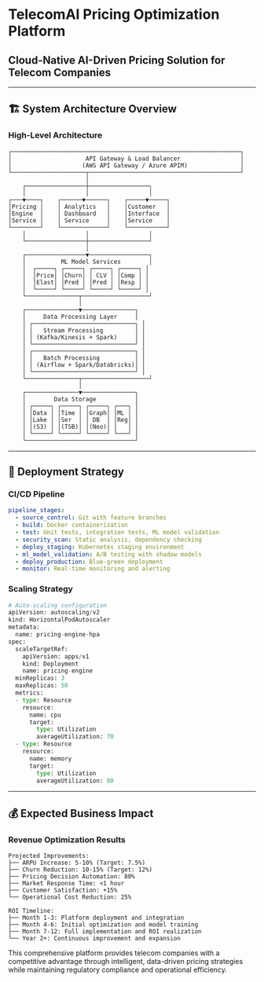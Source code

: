 # TelecomAI Pricing Optimization Platform
## Cloud-Native AI-Driven Pricing Solution for Telecom Companies

---

## 🏗️ **System Architecture Overview**

### **High-Level Architecture**
```
┌─────────────────────────────────────────────────────────────────┐
│                     API Gateway & Load Balancer                 │
│                    (AWS API Gateway / Azure APIM)               │
└─────────────────────┬───────────────────────────────────────────┘
                      │
    ┌─────────────────┼─────────────────┐
    │                 │                 │
┌───▼────┐    ┌──────▼──────┐    ┌─────▼─────┐
│Pricing │    │ Analytics   │    │Customer   │
│Engine  │    │ Dashboard   │    │Interface  │
│Service │    │ Service     │    │Service    │
└────────┘    └─────────────┘    └───────────┘
    │                 │                 │
    └─────────────────┼─────────────────┘
                      │
    ┌─────────────────▼─────────────────┐
    │          ML Model Services        │
    │  ┌─────┐ ┌─────┐ ┌─────┐ ┌─────┐ │
    │  │Price│ │Churn│ │ CLV │ │Comp │ │
    │  │Elast│ │Pred │ │Pred │ │Resp │ │
    │  └─────┘ └─────┘ └─────┘ └─────┘ │
    └───────────────┬───────────────────┘
                    │
    ┌───────────────▼───────────────┐
    │     Data Processing Layer     │
    │ ┌─────────────────────────────┐ │
    │ │   Stream Processing         │ │
    │ │ (Kafka/Kinesis + Spark)     │ │
    │ └─────────────────────────────┘ │
    │ ┌─────────────────────────────┐ │
    │ │   Batch Processing          │ │
    │ │ (Airflow + Spark/Databricks)│ │
    │ └─────────────────────────────┘ │
    └───────────────┬───────────────────┘
                    │
    ┌───────────────▼───────────────┐
    │        Data Storage           │
    │ ┌─────┐ ┌─────┐ ┌─────┐ ┌───┐ │
    │ │Data │ │Time │ │Graph│ │ML │ │
    │ │Lake │ │Ser  │ │ DB  │ │Reg│ │
    │ │(S3) │ │(TSB)│ │(Neo)│ │   │ │
    │ └─────┘ └─────┘ └─────┘ └───┘ │
    └───────────────────────────────┘
```

---

## 🚀 **Deployment Strategy**

### **CI/CD Pipeline**
```yaml
pipeline_stages:
  - source_control: Git with feature branches
  - build: Docker containerization
  - test: Unit tests, integration tests, ML model validation
  - security_scan: Static analysis, dependency checking
  - deploy_staging: Kubernetes staging environment
  - ml_model_validation: A/B testing with shadow models
  - deploy_production: Blue-green deployment
  - monitor: Real-time monitoring and alerting
```

### **Scaling Strategy**
```python
# Auto-scaling configuration
apiVersion: autoscaling/v2
kind: HorizontalPodAutoscaler
metadata:
  name: pricing-engine-hpa
spec:
  scaleTargetRef:
    apiVersion: apps/v1
    kind: Deployment
    name: pricing-engine
  minReplicas: 3
  maxReplicas: 50
  metrics:
  - type: Resource
    resource:
      name: cpu
      target:
        type: Utilization
        averageUtilization: 70
  - type: Resource
    resource:
      name: memory
      target:
        type: Utilization
        averageUtilization: 80
```

---

## 💰 **Expected Business Impact**

### **Revenue Optimization Results**
```
Projected Improvements:
├── ARPU Increase: 5-10% (Target: 7.5%)
├── Churn Reduction: 10-15% (Target: 12%)
├── Pricing Decision Automation: 80%
├── Market Response Time: <1 hour
├── Customer Satisfaction: +15%
└── Operational Cost Reduction: 25%

ROI Timeline:
├── Month 1-3: Platform deployment and integration
├── Month 4-6: Initial optimization and model training
├── Month 7-12: Full implementation and ROI realization
└── Year 2+: Continuous improvement and expansion
```

This comprehensive platform provides telecom companies with a competitive advantage through intelligent, data-driven pricing strategies while maintaining regulatory compliance and operational efficiency.
